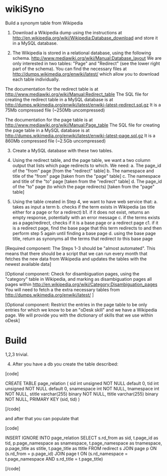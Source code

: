 wikiSyno
========

Build a synonym table from Wikipedia


1. Download a Wikipedia dump using the instructions at http://en.wikipedia.org/wiki/Wikipedia:Database_download and store it in a MySQL database.

2. The Wikipedia is stored in a relational database, using the following schema. http://www.mediawiki.org/wiki/Manual:Database_layout  We are only interested in two tables: "Page" and "Redirect" (see the lower right part of the schema). You can find the necessary files at http://dumps.wikimedia.org/enwiki/latest/ which allow you to download each table individually.

The documentation for the redirect table is at http://www.mediawiki.org/wiki/Manual:Redirect_table
The SQL file for creating the redirect table in a MySQL database is at http://dumps.wikimedia.org/enwiki/latest/enwiki-latest-redirect.sql.gz
It is a 75Mb compressed file (~250Mb uncompressed)

The documentation for the page table is at http://www.mediawiki.org/wiki/Manual:Page_table
The SQL file for creating the page table in a MySQL database is at http://dumps.wikimedia.org/enwiki/latest/enwiki-latest-page.sql.gz
It is a 860Mb compressed file (~2.5Gb uncompressed)

3. Create a MySQL database with these two tables.

4. Using the redirect table, and the page table, we want a two column output that lists which page redirects to which. We need:
a. The page_id of the "from" page [from the "redirect" table]
b. The namespace and title of the "from" page [taken from the "page" table]
c. The namespace and title of the "to" page [taken from the "redirect" table]
d. The page_id of the "to" page (to which the page redirects) [taken from the "page" table]

5. Using the table created in Step 4, we want to have web service that:
a. takes as input a term
b. checks if the term exists in Wikipedia (as title either for a page or for a redirect)
b1. if it does not exist, returns an empty response, potentially with an error message
c. if the terms exists as a page/redirect, checks if it is a base page or a redirect page
c1. if it is a redirect page, find the base page that this term redirects to and then perform step 5 again until finding a base page
d. using the base page title, return as synonyms all the terms that redirect *to* this base page

[Required component: The Steps 1-3 should be "almost automated". This means that there should be a script that we can run every month that fetches the new data from Wikipedia and updates the tables with the newest available data]

[Optional component: Check for disambiguation pages, using the "category" table in Wikipedia, and marking as disambiguation pages all pages within http://en.wikipedia.org/wiki/Category:Disambiguation_pages You will need to fetch a the extra necessary tables from http://dumps.wikimedia.org/enwiki/latest/ ]

[Optional component: Restrict the entries in the page table to be only entries for which we know to be an "oDesk skill" and we have a Wikipedia page. We will provide you with the dictionary of skills that we use within oDesk] 



Build
=====

1,2,3 trivial.

4. After you have a db you create the table described:

[code]

CREATE TABLE page_relation (
  sid int unsigned NOT NULL default 0,
  tid int unsigned NOT NULL default 0,
  snamespace int NOT NULL,
  tnamespace int NOT NULL,
  stitle varchar(255) binary NOT NULL,
  ttitle varchar(255) binary NOT NULL,
  PRIMARY KEY (sid, tid)
)

[/code]

and after that you can populate that

[code]

INSERT IGNORE INTO page_relation
SELECT s.rd_from as sid, t.page_id as tid, p.page_namespace as snamespace, t.page_namespace as tnamespace, p.page_title as stitle, t.page_title as ttitle 
FROM redirect s 
JOIN page p ON (s.rd_from = p.page_id)
JOIN page t ON (s.rd_namespace = t.page_namespace AND s.rd_title = t.page_title)

[/code]